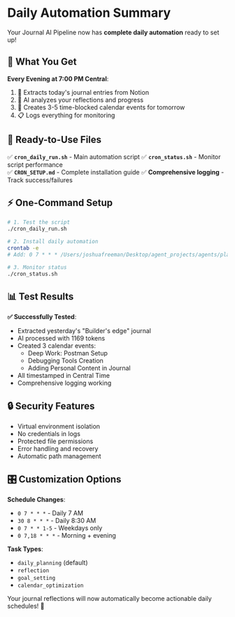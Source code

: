 # Daily Automation Summary

Your Journal AI Pipeline now has **complete daily automation** ready to set up!

## 🎯 What You Get

**Every Evening at 7:00 PM Central**:
1. 📖 Extracts today's journal entries from Notion
2. 🤖 AI analyzes your reflections and progress  
3. 📅 Creates 3-5 time-blocked calendar events for tomorrow
4. 📋 Logs everything for monitoring

## 🚀 Ready-to-Use Files

✅ **`cron_daily_run.sh`** - Main automation script
✅ **`cron_status.sh`** - Monitor script performance  
✅ **`CRON_SETUP.md`** - Complete installation guide
✅ **Comprehensive logging** - Track success/failures

## ⚡ One-Command Setup

```bash
# 1. Test the script
./cron_daily_run.sh

# 2. Install daily automation  
crontab -e
# Add: 0 7 * * * /Users/joshuafreeman/Desktop/agent_projects/agents/planning_agent/cron_daily_run.sh

# 3. Monitor status
./cron_status.sh
```

## 📊 Test Results

**✅ Successfully Tested**:
- Extracted yesterday's "Builder's edge" journal
- AI processed with 1169 tokens
- Created 3 calendar events:
  - Deep Work: Postman Setup  
  - Debugging Tools Creation
  - Adding Personal Content in Journal
- All timestamped in Central Time
- Comprehensive logging working

## 🔒 Security Features

- Virtual environment isolation
- No credentials in logs
- Protected file permissions
- Error handling and recovery
- Automatic path management

## 🎛️ Customization Options

**Schedule Changes**:
- `0 7 * * *` - Daily 7 AM
- `30 8 * * *` - Daily 8:30 AM  
- `0 7 * * 1-5` - Weekdays only
- `0 7,18 * * *` - Morning + evening

**Task Types**:
- `daily_planning` (default)
- `reflection`
- `goal_setting` 
- `calendar_optimization`

Your journal reflections will now automatically become actionable daily schedules! 🎉